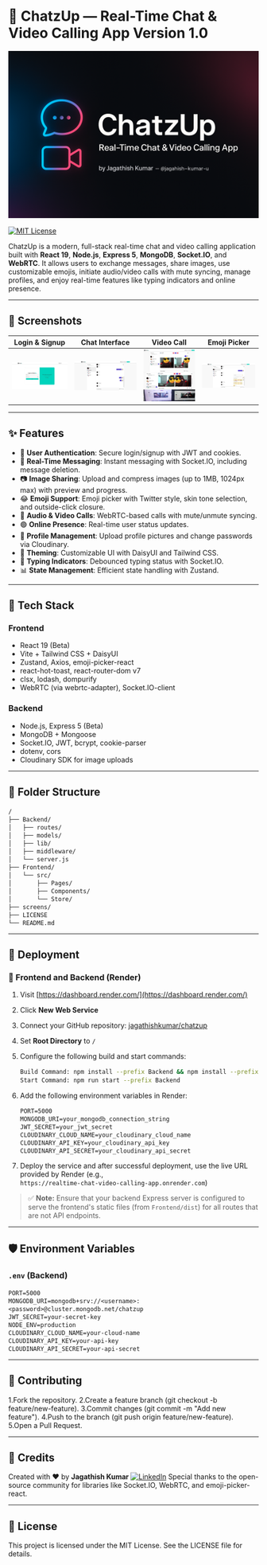 # 💬 ChatzUp — Real-Time Chat & Video Calling App Version 1.0

![ChatzUp Banner](./screens/banner.png)

[![MIT License](https://img.shields.io/badge/license-MIT-blue.svg)](LICENSE)

ChatzUp is a modern, full-stack real-time chat and video calling application built with **React 19**, **Node.js**, **Express 5**, **MongoDB**, **Socket.IO**, and **WebRTC**. It allows users to exchange messages, share images, use customizable emojis, initiate audio/video calls with mute syncing, manage profiles, and enjoy real-time features like typing indicators and online presence.

---

## 📸 Screenshots

| Login & Signup | Chat Interface | Video Call | Emoji Picker |
| ---------------| ---------------|------------|--------------|
| ![Login Page](./screens/login-page.JPG) | ![Chat Page](./screens/chat-page.JPG) | ![Video Call](./screens/VideoCall.png) | ![Emoji Picker](./screens/emoji-picker.JPG) |

---

## ✨ Features

- 🔐 **User Authentication**: Secure login/signup with JWT and cookies.
- 💬 **Real-Time Messaging**: Instant messaging with Socket.IO, including message deletion.
- 📷 **Image Sharing**: Upload and compress images (up to 1MB, 1024px max) with preview and progress.
- 😂 **Emoji Support**: Emoji picker with Twitter style, skin tone selection, and outside-click closure.
- 🎥 **Audio & Video Calls**: WebRTC-based calls with mute/unmute syncing.
- 🟢 **Online Presence**: Real-time user status updates.
- 👤 **Profile Management**: Upload profile pictures and change passwords via Cloudinary.
- 🌙 **Theming**: Customizable UI with DaisyUI and Tailwind CSS.
- 🔁 **Typing Indicators**: Debounced typing status with Socket.IO.
- 📊 **State Management**: Efficient state handling with Zustand.

---

## 🧱 Tech Stack

### Frontend

- React 19 (Beta)
- Vite + Tailwind CSS + DaisyUI
- Zustand, Axios, emoji-picker-react
- react-hot-toast, react-router-dom v7
- clsx, lodash, dompurify
- WebRTC (via webrtc-adapter), Socket.IO-client

### Backend

- Node.js, Express 5 (Beta)
- MongoDB + Mongoose
- Socket.IO, JWT, bcrypt, cookie-parser
- dotenv, cors
- Cloudinary SDK for image uploads

---

## 📁 Folder Structure

```
/
├── Backend/
│   ├── routes/
│   ├── models/
│   ├── lib/
│   ├── middleware/
│   └── server.js
├── Frontend/
│   └── src/
│       ├── Pages/
│       ├── Components/
│       └── Store/
├── screens/
├── LICENSE
└── README.md
```

---

## 🚀 Deployment

### 🔹 Frontend and Backend (Render)

1. Visit [https://dashboard.render.com/](https://dashboard.render.com/)
2. Click **New Web Service**
3. Connect your GitHub repository: [jagathishkumar/chatzup](https://github.com/jagathishkumar/chatzup)
4. Set **Root Directory** to `/`
5. Configure the following build and start commands:

   ```bash
   Build Command: npm install --prefix Backend && npm install --prefix Frontend && npm run build --prefix Frontend
   Start Command: npm run start --prefix Backend
   ```

6. Add the following environment variables in Render:

   ```env
   PORT=5000
   MONGODB_URI=your_mongodb_connection_string
   JWT_SECRET=your_jwt_secret
   CLOUDINARY_CLOUD_NAME=your_cloudinary_cloud_name
   CLOUDINARY_API_KEY=your_cloudinary_api_key
   CLOUDINARY_API_SECRET=your_cloudinary_api_secret
   ```

7. Deploy the service and after successful deployment, use the live URL provided by Render (e.g.,  
   `https://realtime-chat-video-calling-app.onrender.com`)

> ✅ **Note:** Ensure that your backend Express server is configured to serve the frontend's static files (from `Frontend/dist`) for all routes that are not API endpoints.

---

## 🛡️ Environment Variables

### `.env` (Backend)

```env
PORT=5000
MONGODB_URI=mongodb+srv://<username>:<password>@cluster.mongodb.net/chatzup
JWT_SECRET=your-secret-key
NODE_ENV=production
CLOUDINARY_CLOUD_NAME=your-cloud-name
CLOUDINARY_API_KEY=your-api-key
CLOUDINARY_API_SECRET=your-api-secret
```
---

## 🤝 Contributing

1.Fork the repository.
2.Create a feature branch (git checkout -b feature/new-feature).
3.Commit changes (git commit -m "Add new feature").
4.Push to the branch (git push origin feature/new-feature).
5.Open a Pull Request.

---

## 👥 Credits

Created with ❤️ by **Jagathish Kumar** [![LinkedIn](https://img.shields.io/badge/LinkedIn-Connect-blue?logo=linkedin)](https://www.linkedin.com/in/jagathish-kumar-u)
Special thanks to the open-source community for libraries like Socket.IO, WebRTC, and emoji-picker-react.

---

## 📄 License
This project is licensed under the MIT License. See the LICENSE file for details.